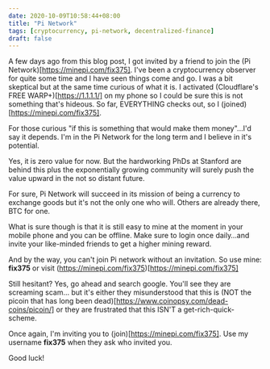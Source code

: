 ```yaml
--- 
date: 2020-10-09T10:58:44+08:00
title: "Pi Network"
tags: [cryptocurrency, pi-network, decentralized-finance]
draft: false
--- 
```


A few days ago from this blog post, I got invited by a friend to join the (Pi Network)[https://minepi.com/fix375]. I've been a cryptocurrency observer for quite some time and I have seen things come and go. 
I was a bit skeptical but at the same time curious of what it is. I activated (Cloudflare's FREE WARP+)[https://1.1.1.1/] on my phone so I could be sure this is not something that's hideous. 
So far, EVERYTHING checks out, so I (joined)[https://minepi.com/fix375].

For those curious "if this is something that would make them money"...I'd say it depends. I'm in the Pi Network for the long term and I believe in it's potential.

Yes, it is zero value for now. But the hardworking PhDs at Stanford are behind this plus the exponentially growing community will surely push the value upward in the not so distant future.

For sure, Pi Network will succeed in its mission of being a currency to exchange goods but it's not the only one who will. Others are already there, BTC for one.

What is sure though is that it is still easy to mine at the moment in your mobile phone and you can be offline. Make sure to login once daily…and invite your like-minded friends to get a higher mining reward.

And by the way, you can't join Pi network without an invitation. So use mine: **fix375** or visit (https://minepi.com/fix375)[https://minepi.com/fix375]

Still hesitant? Yes, go ahead and search google. You'll see they are screaming scam... but it's either they misunderstood that this is (NOT the picoin that has long been dead)[https://www.coinopsy.com/dead-coins/picoin/] 
or they are frustrated that this ISN'T a get-rich-quick-scheme.

Once again, I'm inviting you to (join)[https://minepi.com/fix375]. Use my username **fix375** when they ask who invited you.

Good luck!
